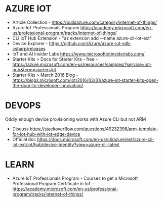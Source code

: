 # AZURE IOT

* Article Collection - https://buildazure.com/category/internet-of-things/
* Azure IoT Professionals Program <https://academy.microsoft.com/en-us/professional-program/tracks/internet-of-things/>
* CLI IoT Hub Extension - "az extension add --name azure-cli-iot-ext"
* Device Explorer - https://github.com/Azure/azure-iot-sdk-csharp/releases
* IoT and AI Insider Labs <https://www.microsoftiotinsiderlabs.com/>
* Starter Kits > Docs for Starter Kits - free - https://azure.microsoft.com/en-us/resources/samples/?service=iot-hub&term=starter+kit
* Starter Kits > March 2016 Blog - https://blogs.microsoft.com/iot/2016/03/31/azure-iot-starter-kits-open-the-door-to-developer-innovation/

# DEVOPS

Oddly enough device provisioning works with Azure CLI but not ARM

* Discuss <https://stackoverflow.com/questions/49232398/arm-template-for-iot-hub-with-iot-edge-device>
* Official doc <https://docs.microsoft.com/en-us/cli/azure/ext/azure-cli-iot-ext/iot/hub/device-identity?view=azure-cli-latest>

# LEARN 

* Azure IoT Professionals Program - Courses to get  a Microsoft Professional Program Certificate in IoT - <https://academy.microsoft.com/en-us/professional-program/tracks/internet-of-things/>

